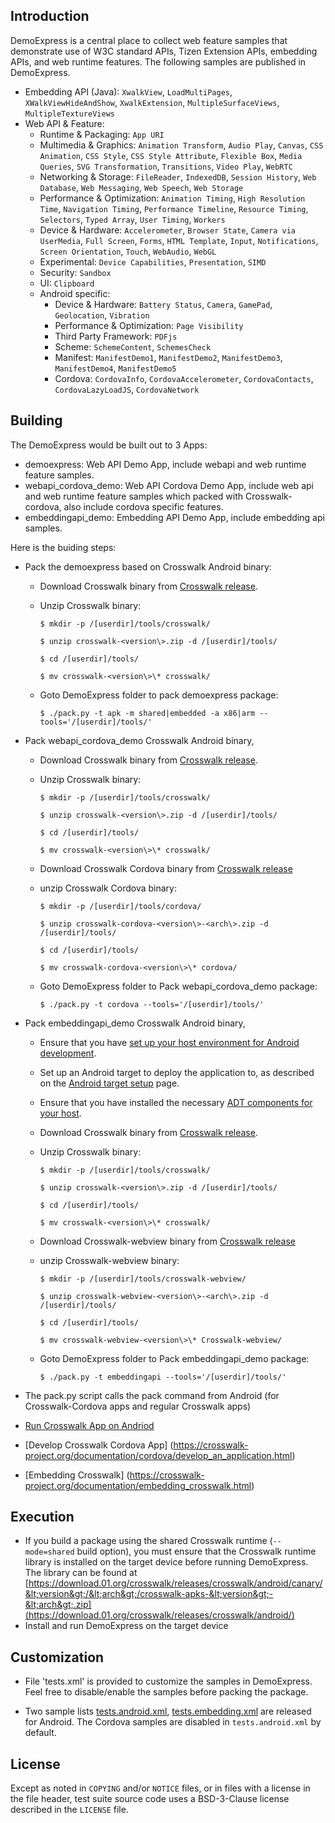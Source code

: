 ## Introduction

DemoExpress is a central place to collect web feature samples that demonstrate use of W3C standard APIs, Tizen Extension APIs, embedding APIs, and web runtime features. The following samples are published in DemoExpress.
* Embedding API (Java): `XwalkView`, `LoadMultiPages`, `XWalkViewHideAndShow`, `XwalkExtension`, `MultipleSurfaceViews`, `MultipleTextureViews`
* Web API & Feature:
  * Runtime & Packaging: `App URI`
  * Multimedia & Graphics: `Animation Transform`, `Audio Play`, `Canvas`, `CSS Animation`, `CSS Style`, `CSS Style Attribute`, `Flexible Box`, `Media Queries`, `SVG Transformation`, `Transitions`, `Video Play`, `WebRTC`
  * Networking & Storage: `FileReader`, `IndexedDB`, `Session History`, `Web Database`, `Web Messaging`, `Web Speech`, `Web Storage`
  * Performance & Optimization: `Animation Timing`,  `High Resolution Time`, `Navigation Timing`, `Performance Timeline`, `Resource Timing`, `Selectors`, `Typed Array`, `User Timing`, `Workers`
  * Device & Hardware: `Accelerometer`, `Browser State`, `Camera via UserMedia`, `Full Screen`, `Forms`, `HTML Template`, `Input`, `Notifications`, `Screen Orientation`, `Touch`, `WebAudio`, `WebGL`
  * Experimental: `Device Capabilities`, `Presentation`, `SIMD`
  * Security: `Sandbox`
  * UI: `Clipboard`
  * Android specific:
    * Device & Hardware: `Battery Status`, `Camera`, `GamePad`, `Geolocation`, `Vibration`
    * Performance & Optimization: `Page Visibility`
    * Third Party Framework: `PDFjs`
    * Scheme: `SchemeContent`, `SchemesCheck`
    * Manifest: `ManifestDemo1`, `ManifestDemo2`, `ManifestDemo3`, `ManifestDemo4`, `ManifestDemo5`
    * Cordova: `CordovaInfo`, `CordovaAccelerometer`, `CordovaContacts`, `CordovaLazyLoadJS`, `CordovaNetwork`

## Building
The DemoExpress would be built out to 3 Apps:
* demoexpress: Web API Demo App, include webapi and web runtime feature samples.
* webapi_cordova_demo: Web API Cordova Demo App, include web api and web runtime feature samples which packed with Crosswalk-cordova, also include cordova specific features.
* embeddingapi_demo: Embedding API Demo App, include embedding api samples.

Here is the buiding steps:
* Pack the demoexpress based on Crosswalk Android binary:
  * Download Crosswalk binary from [Crosswalk release](https://download.01.org/crosswalk/releases/crosswalk/android/).
  * Unzip Crosswalk binary:

    `$ mkdir -p /[userdir]/tools/crosswalk/`

    `$ unzip crosswalk-<version\>.zip -d /[userdir]/tools/`

    `$ cd /[userdir]/tools/`

    `$ mv crosswalk-<version\>\* crosswalk/`

  * Goto DemoExpress folder to pack demoexpress package:

    `$ ./pack.py -t apk -m shared|embedded -a x86|arm --tools='/[userdir]/tools/'`

* Pack webapi_cordova_demo Crosswalk Android binary,
  * Download Crosswalk binary from [Crosswalk release](https://download.01.org/crosswalk/releases/crosswalk/android/).
  * Unzip Crosswalk binary:

    `$ mkdir -p /[userdir]/tools/crosswalk/`

    `$ unzip crosswalk-<version\>.zip -d /[userdir]/tools/`

    `$ cd /[userdir]/tools/`

    `$ mv crosswalk-<version\>\* crosswalk/`

  * Download Crosswalk Cordova binary from [Crosswalk release](https://download.01.org/crosswalk/releases/crosswalk/android/)
  * unzip Crosswalk Cordova binary:

    `$ mkdir -p /[userdir]/tools/cordova/`

    `$ unzip crosswalk-cordova-<version\>-<arch\>.zip -d /[userdir]/tools/`

    `$ cd /[userdir]/tools/`

    `$ mv crosswalk-cordova-<version\>\* cordova/`

  * Goto DemoExpress folder to Pack webapi_cordova_demo package:

    `$ ./pack.py -t cordova --tools='/[userdir]/tools/'`

* Pack embeddingapi_demo Crosswalk Android binary,
  * Ensure that you have [set up your host environment for Android development](https://crosswalk-project.org/documentation/getting_started/linux_host_setup.html).
  * Set up an Android target to deploy the application to, as described on the [Android target setup](https://crosswalk-project.org/documentation/getting_started/android_target_setup.html) page.
  * Ensure that you have installed the necessary [ADT components for your host](http://developer.android.com/tools/sdk/eclipse-adt.html).
  * Download Crosswalk binary from [Crosswalk release](https://download.01.org/crosswalk/releases/crosswalk/android/).
  * Unzip Crosswalk binary:

    `$ mkdir -p /[userdir]/tools/crosswalk/`

    `$ unzip crosswalk-<version\>.zip -d /[userdir]/tools/`

    `$ cd /[userdir]/tools/`

    `$ mv crosswalk-<version\>\* crosswalk/`

  * Download Crosswalk-webview binary from [Crosswalk release](https://download.01.org/crosswalk/releases/crosswalk/android/)
  * unzip Crosswalk-webview binary:

    `$ mkdir -p /[userdir]/tools/crosswalk-webview/`

    `$ unzip crosswalk-webview-<version\>-<arch\>.zip -d /[userdir]/tools/`

    `$ cd /[userdir]/tools/`

    `$ mv crosswalk-webview-<version\>\* Crosswalk-webview/`

  * Goto DemoExpress folder to Pack embeddingapi_demo package:

    `$ ./pack.py -t embeddingapi --tools='/[userdir]/tools/'`

* The pack.py script calls the pack command from Android (for Crosswalk-Cordova apps and regular Crosswalk apps)
 * [Run Crosswalk App on Andriod](https://crosswalk-project.org/documentation/getting_started/run_on_android.html)
 * [Develop Crosswalk Cordova App] (https://crosswalk-project.org/documentation/cordova/develop_an_application.html)
 * [Embedding Crosswalk] (https://crosswalk-project.org/documentation/embedding_crosswalk.html)

## Execution
* If you build a package using the shared Crosswalk runtime (`--mode=shared` build option), you must ensure that the Crosswalk runtime library is installed on the target device before running DemoExpress. The library can be found at [https://download.01.org/crosswalk/releases/crosswalk/android/canary/&lt;version&gt;/&lt;arch&gt;/crosswalk-apks-&lt;version&gt;-&lt;arch&gt;.zip](https://download.01.org/crosswalk/releases/crosswalk/android/)
* Install and run DemoExpress on the target device

## Customization

* File 'tests.xml' is provided to customize the samples in DemoExpress. Feel free to disable/enable the samples before packing the package.

* Two sample lists [tests.android.xml](https://github.com/crosswalk-project/demo-express/blob/master/tests.android.xml), [tests.embedding.xml](https://github.com/crosswalk-project/demo-express/blob/master/tests.embedding.xml) are released for Android. The Cordova samples are disabled in `tests.android.xml` by default.

## License

Except as noted in `COPYING` and/or `NOTICE` files, or in files with a license in the file header, test suite source code uses a BSD-3-Clause license described in the
`LICENSE` file.
